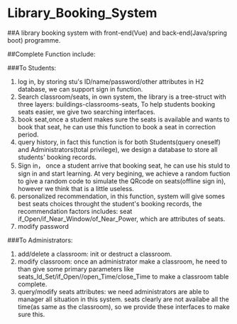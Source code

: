 # Library_Booking_System

##A library booking system with front-end(Vue) and back-end(Java/spring boot) programme. 

##Complete Function include:

###To Students:
1) log in, by storing stu's ID/name/password/other attributes in H2 database, we can support sign in function.
2) Search classroom/seats, in own system, the library is a tree-struct with three layers: buildings-classrooms-seats, To help students booking seats easier, we give two searching interfaces.
3) book seat,once a student makes sure the seats is available and wants to book that seat, he can use this function to book a seat in correction period.
4) query history, in fact this function is for both Students(query oneself) and Administrators(total privilege), we design a database to store all students' booking records.
5) Sign in， once a student arrive that booking seat, he can use his stuId to sign in and start learning. At very begining, we achieve a random fuction to give a random code to simulate the QRcode on seats(offline sign in), however we think that is a little useless.
6) personalized recommendation, in this function, system will give somes best seats choices throught the student's booking records, the recommendation factors includes: seat if_Open/if_Near_Window/of_Near_Power, which are attributes of seats.
7) modify password

###To Administrators:
1) add/delete a classroom: init or destruct a classroom.
2) modify classroom: once an administrator make a classroom, he need to than give some primary parameters like seats_Id_Set/if_Open//open_Time/close_Time to make a classroom table complete.
3) query/modify seats attributes: we need administrators are able to manager all situation in this system. seats clearly are not availabe all the time(as same as the classroom), so we provide these interfaces to make sure this.
